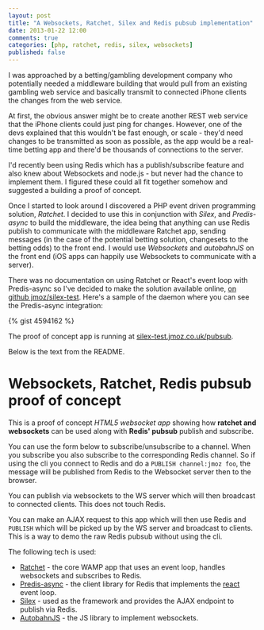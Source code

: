 ```yaml
---
layout: post
title: "A Websockets, Ratchet, Silex and Redis pubsub implementation"
date: 2013-01-22 12:00
comments: true
categories: [php, ratchet, redis, silex, websockets]
published: false
---
```

I was approached by a betting/gambling development company who potentially needed a middleware building that would pull from an existing gambling web service and basically transmit to connected iPhone clients the changes from the web service.

At first, the obvious answer might be to create another REST web service that the iPhone clients could just ping for changes.  However, one of the devs explained that this wouldn't be fast enough, or scale - they'd need changes to be transmitted as soon as possible, as the app would be a real-time betting app and there'd be thousands of connections to the server.

I'd recently been using Redis which has a publish/subscribe feature and also knew about Websockets and node.js - but never had the chance to implement them.  I figured these could all fit together somehow and suggested a building a proof of concept.

Once I started to look around I discovered a PHP event driven programming solution, *Ratchet*.  I decided to use this in conjunction with *Silex*, and *Predis-async* to build the middleware, the idea being that anything can use Redis publish to communicate with the middleware Ratchet app, sending messages (in the case of the potential betting solution, changesets to the betting odds) to the front end.  I would use *Websockets* and *autobahnJS* on the front end (iOS apps can happily use Websockets to communicate with a server).

There was no documentation on using Ratchet or React's event loop with Predis-async so I've decided to make the solution available online, [on github jmoz/silex-test](https://github.com/jmoz/silex-test).  Here's a sample of the daemon where you can see the Predis-async integration:

{% gist 4594162 %}

The proof of concept app is running at [silex-test.jmoz.co.uk/pubsub](http://silex-test.jmoz.co.uk/pubsub).

Below is the text from the README.

# Websockets, Ratchet, Redis pubsub proof of concept

This is a proof of concept *HTML5 websocket app* showing how **ratchet and websockets** can be used along with **Redis' pubsub** publish and subscribe.

You can use the form below to subscribe/unsubscribe to a channel.  When you subscribe you also subscribe to the corresponding Redis channel.  So if using the cli you connect to Redis and do a `PUBLISH channel:jmoz foo`, the message will be published from Redis to the Websocket server then to the browser.

You can publish via websockets to the WS server which will then broadcast to connected clients.  This does not touch Redis.

You can make an AJAX request to this app which will then use Redis and `PUBLISH` which will be picked up by the WS server and broadcast to clients.  This is a way to demo the raw Redis pubsub without using the cli.

The following tech is used:

- [Ratchet](http://socketo.me/) - the core WAMP app that uses an event loop, handles websockets and subscribes to Redis.
- [Predis-async](https://github.com/nrk/predis-async) - the client library for Redis that implements the [react](http://reactphp.org/) event loop.
- [Silex](http://silex.sensiolabs.org/) - used as the framework and provides the AJAX endpoint to publish via Redis.
- [AutobahnJS](http://autobahn.ws/js) - the JS library to implement websockets.